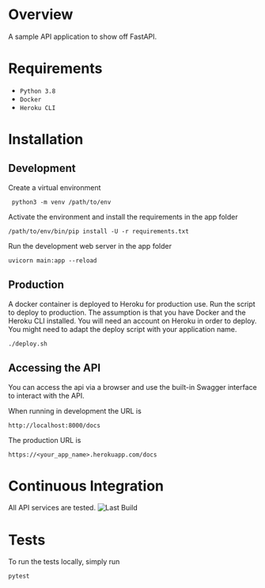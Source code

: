 Overview
========

A sample API application to show off FastAPI.

Requirements
============

- `Python 3.8`
- `Docker`
- `Heroku CLI`

Installation
============

Development
------------

Create a virtual environment

```
 python3 -m venv /path/to/env
```

Activate the environment and install the requirements in the app folder

```
/path/to/env/bin/pip install -U -r requirements.txt
```

Run the development web server in the app folder

```
uvicorn main:app --reload
```

Production
----------

A docker container is deployed to Heroku for production use. Run the script to deploy to production.
The assumption is that you have Docker and the Heroku CLI installed.
You will need an account on Heroku in order to deploy. You might need to adapt the deploy script with your application name. 

```
./deploy.sh
```

Accessing the API
------------------

You can access the api via a browser and use the built-in Swagger interface to interact with the API.

When running in development the URL is

```
http://localhost:8000/docs
```

The production URL is

```
https://<your_app_name>.herokuapp.com/docs
```

Continuous Integration
=====================

All API services are tested. ![Last Build](https://travis-ci.com/imraanparker/fastapi.svg?token=jBQpiw8ckhUhBEp5MQqf&branch=master)

Tests
======

To run the tests locally, simply run

```
pytest
```
